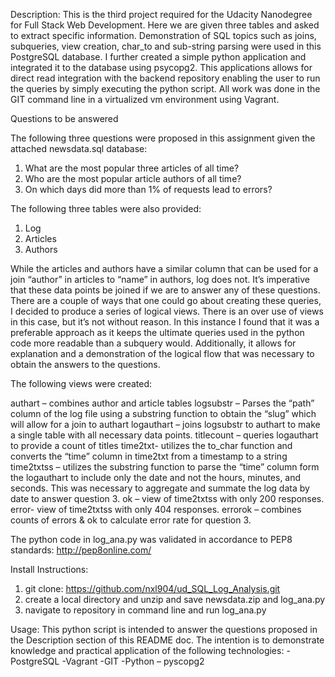 Description: 
This is the third project required for the Udacity Nanodegree for Full Stack Web Development. Here we are given three tables and asked to extract specific information. Demonstration of SQL topics such as joins, subqueries, view creation, char_to and sub-string parsing were used in this PostgreSQL database. I further created a simple python application and integrated it to the database using psycopg2. This applications allows for direct read integration with the backend repository enabling the user to run the queries by simply executing the python script.  All work was done in the GIT command line in a virtualized vm environment using Vagrant. 

Questions to be answered

The following three questions were proposed in this assignment given the attached newsdata.sql database:
1.	What are the most popular three articles of all time? 
2.	Who are the most popular article authors of all time? 
3.	On which days did more than 1% of requests lead to errors? 

The following three tables were also provided: 
1.	Log
2.	Articles
3.	Authors

While the articles and authors have a similar column that can be used for a join “author” in articles to “name” in authors, log does not. It’s imperative that these data points be joined if we are to answer any of these questions. There are a couple of ways that one could go about creating these queries, I decided to produce a series of logical views. There is an over use of views in this case, but it’s not without reason. In this instance I found that it was a preferable approach as it keeps the ultimate queries used in the python code more readable than a subquery would. Additionally, it allows for explanation and a demonstration of the logical flow that was necessary to obtain the answers to the questions. 

The following views were created:

authart – combines author and article tables
logsubstr – Parses the “path” column of the log file using a substring function to obtain the “slug” which will allow for a join to authart
logauthart – joins logsubstr to authart to make a single table with all necessary data points. 
titlecount – queries logauthart to provide a count of titles
time2txt- utilizes the to_char function and converts the “time” column in time2txt from a timestamp to a string
time2txtss – utilizes the substring function to parse the “time” column form the logauthart to include only the date and not the hours, minutes, and seconds. This was necessary to aggregate and summate the log data by date to answer question 3. 
ok – view of time2txtss with only 200 responses.
error- view of time2txtss with only 404 responses.
errorok – combines counts of errors & ok to calculate error rate for question 3. 

The python code in log_ana.py was validated in accordance to PEP8 standards:  http://pep8online.com/

Install Instructions: 
1.	git clone: https://github.com/nxl904/ud_SQL_Log_Analysis.git
2.	create a local directory and unzip and save newsdata.zip and log_ana.py
3.	navigate to repository in command line and run log_ana.py

Usage: 
This python script is intended to answer the questions proposed in the Description section of this README doc. The intention is to demonstrate knowledge and practical application of the following technologies: 
-PostgreSQL
-Vagrant
-GIT
-Python – pyscopg2




